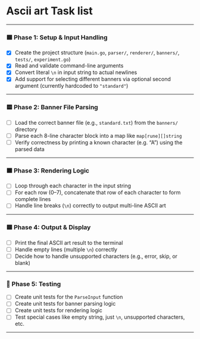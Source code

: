 # Ascii art Task list

---
### 🟩 Phase 1: Setup & Input Handling
- [x] Create the project structure (`main.go`, `parser/`, `renderer/`, `banners/`, `tests/`, `experiment.go`)
- [x] Read and validate command-line arguments
- [x] Convert literal `\n` in input string to actual newlines
- [x] Add support for selecting different banners via optional second argument (currently hardcoded to `"standard"`)

---

### 🟨 Phase 2: Banner File Parsing
- [ ] Load the correct banner file (e.g., `standard.txt`) from the `banners/` directory
- [ ] Parse each 8-line character block into a map like `map[rune][]string`
- [ ] Verify correctness by printing a known character (e.g. “A”) using the parsed data

---

### 🟧 Phase 3: Rendering Logic
- [ ] Loop through each character in the input string
- [ ] For each row (0–7), concatenate that row of each character to form complete lines
- [ ] Handle line breaks (`\n`) correctly to output multi-line ASCII art

---

### 🟥 Phase 4: Output & Display
- [ ] Print the final ASCII art result to the terminal
- [ ] Handle empty lines (multiple `\n`) correctly
- [ ] Decide how to handle unsupported characters (e.g., error, skip, or blank)

---

### 🧪 Phase 5: Testing
- [ ] Create unit tests for the `ParseInput` function
- [ ] Create unit tests for banner parsing logic
- [ ] Create unit tests for rendering logic
- [ ] Test special cases like empty string, just `\n`, unsupported characters, etc.

---